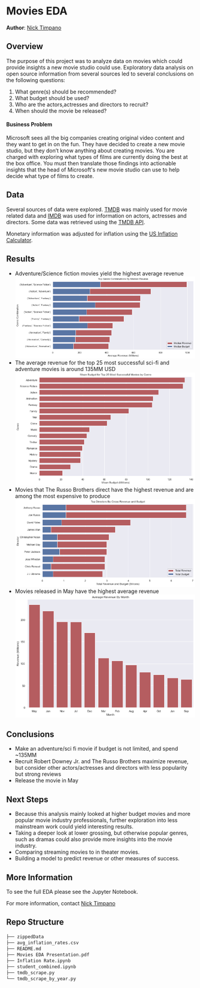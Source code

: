 # Movies EDA 
**Author**: [Nick Timpano](mailto:nick.timpano@gmail.com)

## Overview
The purpose of this project was to analyze data on movies which could provide insights a new movie studio could use. Exploratory data analysis on open source information from several sources led to several conclusions on the following questions:
1. What genre(s) should be recommended? 
2. What budget should be used? 
3. Who are the actors,actresses and directors to recruit? 
4. When should the movie be released? 

#### Business Problem 
Microsoft sees all the big companies creating original video content and they want to get in on the fun. They have decided to create a new movie studio, but they don’t know anything about creating movies. You are charged with exploring what types of films are currently doing the best at the box office. You must then translate those findings into actionable insights that the head of Microsoft's new movie studio can use to help decide what type of films to create.

## Data 
Several sources of data were explored. [TMDB](https://www.themoviedb.org/?language=en-US) was mainly used for movie related data and [IMDB](https://www.imdb.com/interfaces/) was used for information on actors, actresses and directors. Some data was retrieved using the [TMDB API](https://developers.themoviedb.org/3/getting-started/introduction). 

Monetary information was adjusted for inflation using the [US Inflation Calculator](https://www.usinflationcalculator.com/inflation/historical-inflation-rates). 

## Results
- Adventure/Science fiction movies yield the highest average revenue 
![revenue_by_genre_combo](./pictures/genre_combinations_median_revenue.png)
- The average revenue for the top 25 most successful sci-fi and adventure movies is around 135MM USD  
![budget_top_25](./pictures/budget_top_25_by_genre.png)
- Movies that The Russo Brothers direct have the highest revenue and are among the most expensive to produce 
![directors](./pictures/top_directors_revenue.png)
- Movies released in May have the highest average revenue 
![revenue_by_month](./pictures/mean_revenue_per_month.png)

## Conclusions 

- Make an adventure/sci fi movie if budget is not limited, and spend ~135MM 
- Recruit Robert Downey Jr. and The Russo Brothers maximize revenue, but consider other actors/actresses and directors with less popularity but strong reviews  
- Release the movie in May 

## Next Steps 
- Because this analysis mainly looked at higher budget movies and more popular movie industry professionals, further exploration into less mainstream work could yield interesting results. 
- Taking a deeper look at lower grossing, but otherwise popular genres, such as dramas could also provide more insights into the movie industry. 
- Comparing streaming movies to in theater movies. 
- Building a model to predict revenue or other measures of success. 

## More Information 
To see the full EDA please see the Jupyter Notebook. 

For more information, contact [Nick Timpano](mailto:nick.timpano@gmail.com)

## Repo Structure 

```
├── zippedData
├── avg_inflation_rates.csv
├── README.md
├── Movies EDA Presentation.pdf
├── Inflation Rate.ipynb
├── student_combined.ipynb
├── tmdb_scrape.py
└── tmdb_scrape_by_year.py
```